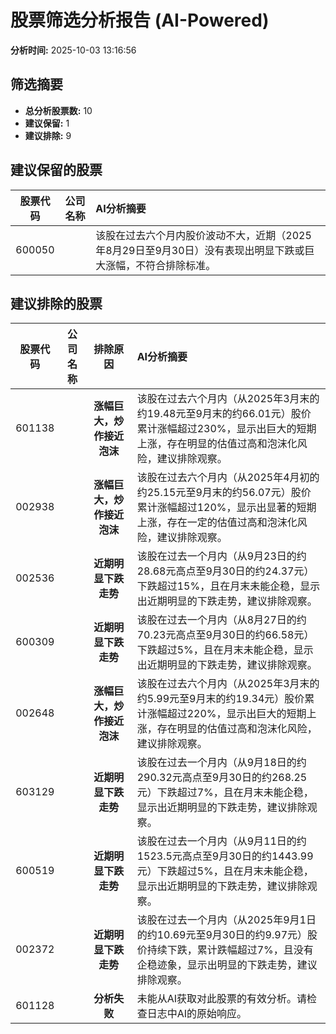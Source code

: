 # 股票筛选分析报告 (AI-Powered)

**分析时间:** 2025-10-03 13:16:56

## 筛选摘要

- **总分析股票数:** 10
- **建议保留:** 1
- **建议排除:** 9

## 建议保留的股票

| 股票代码 | 公司名称 | AI分析摘要 |
|:---:|:---:|:---|
| 600050 |  | 该股在过去六个月内股价波动不大，近期（2025年8月29日至9月30日）没有表现出明显下跌或巨大涨幅，不符合排除标准。 |

## 建议排除的股票

| 股票代码 | 公司名称 | 排除原因 | AI分析摘要 |
|:---:|:---:|:---:|:---|
| 601138 |  | **涨幅巨大，炒作接近泡沫** | 该股在过去六个月内（从2025年3月末的约19.48元至9月末的约66.01元）股价累计涨幅超过230%，显示出巨大的短期上涨，存在明显的估值过高和泡沫化风险，建议排除观察。 |
| 002938 |  | **涨幅巨大，炒作接近泡沫** | 该股在过去六个月内（从2025年4月初的约25.15元至9月末的约56.07元）股价累计涨幅超过120%，显示出显著的短期上涨，存在一定的估值过高和泡沫化风险，建议排除观察。 |
| 002536 |  | **近期明显下跌走势** | 该股在过去一个月内（从9月23日的约28.68元高点至9月30日的约24.37元）下跌超过15%，且在月末未能企稳，显示出近期明显的下跌走势，建议排除观察。 |
| 600309 |  | **近期明显下跌走势** | 该股在过去一个月内（从8月27日的约70.23元高点至9月30日的约66.58元）下跌超过5%，且在月末未能企稳，显示出近期明显的下跌走势，建议排除观察。 |
| 002648 |  | **涨幅巨大，炒作接近泡沫** | 该股在过去六个月内（从2025年3月末的约5.99元至9月末的约19.34元）股价累计涨幅超过220%，显示出巨大的短期上涨，存在明显的估值过高和泡沫化风险，建议排除观察。 |
| 603129 |  | **近期明显下跌走势** | 该股在过去一个月内（从9月18日的约290.32元高点至9月30日的约268.25元）下跌超过7%，且在月末未能企稳，显示出近期明显的下跌走势，建议排除观察。 |
| 600519 |  | **近期明显下跌走势** | 该股在过去一个月内（从9月11日的约1523.5元高点至9月30日的约1443.99元）下跌超过5%，且在月末未能企稳，显示出近期明显的下跌走势，建议排除观察。 |
| 002372 |  | **近期明显下跌走势** | 该股在过去一个月内（从2025年9月1日的约10.69元至9月30日的约9.97元）股价持续下跌，累计跌幅超过7%，且没有企稳迹象，显示出明显的下跌走势，建议排除观察。 |
| 601128 |  | **分析失败** | 未能从AI获取对此股票的有效分析。请检查日志中AI的原始响应。 |
